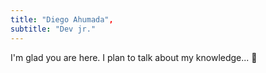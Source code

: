 ```yaml
---
title: "Diego Ahumada",
subtitle: "Dev jr."
---
```


I'm glad you are here. I plan to talk about my knowledge... 🧠

